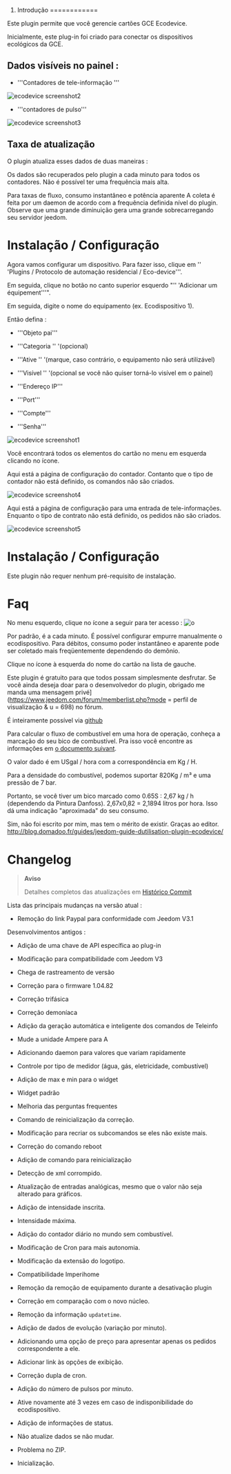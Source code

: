 1. Introdução 
============

Este plugin permite que você gerencie cartões GCE Ecodevice.

Inicialmente, este plug-in foi criado para conectar os dispositivos ecológicos da GCE.

Dados visíveis no painel : 
-----------------------------------

-   '''Contadores de tele-informação '''

![ecodevice screenshot2](../images/ecodevice_screenshot2.jpg)

-   '''contadores de pulso'''

![ecodevice screenshot3](../images/ecodevice_screenshot3.jpg)

Taxa de atualização 
-----------------------------

O plugin atualiza esses dados de duas maneiras :

Os dados são recuperados pelo plugin a cada minuto para todos
os contadores. Não é possível ter uma frequência mais alta.

Para taxas de fluxo, consumo instantâneo e potência aparente
A coleta é feita por um daemon de acordo com a frequência definida
nível do plugin. Observe que uma grande diminuição gera uma grande
sobrecarregando seu servidor jeedom.

Instalação / Configuração 
========================

Agora vamos configurar um dispositivo. Para fazer isso, clique em
'' 'Plugins / Protocolo de automação residencial / Eco-device'''.

Em seguida, clique no botão no canto superior esquerdo "'' 'Adicionar um
équipement'''".

Em seguida, digite o nome do equipamento (ex. Ecodispositivo 1).

Então defina :

-   '''Objeto pai'''

-   '''Categoria '' '(opcional)

-   '''Ative '' '(marque, caso contrário, o equipamento não será utilizável)

-   '''Visível '' '(opcional se você não quiser torná-lo visível em
    o painel)

-   '''Endereço IP'''

-   '''Port'''

-   '''Compte'''

-   '''Senha'''

![ecodevice screenshot1](../images/ecodevice_screenshot1.jpg)

Você encontrará todos os elementos do cartão no menu em
esquerda clicando no ícone.

Aqui está a página de configuração do contador. Contanto que o tipo de contador
não está definido, os comandos não são criados.

![ecodevice screenshot4](../images/ecodevice_screenshot4.jpg)

Aqui está a página de configuração para uma entrada de tele-informações. Enquanto o
tipo de contrato não está definido, os pedidos não são criados.

![ecodevice screenshot5](../images/ecodevice_screenshot5.jpg)

Instalação / Configuração 
========================

Este plugin não requer nenhum pré-requisito de instalação.

Faq 
===

No menu esquerdo, clique no ícone a seguir para ter
acesso : ![o](../images/acces_sous_indicateur.jpg)

Por padrão, é a cada minuto. É possível configurar
empurre manualmente o ecodispositivo. Para débitos, consumo
poder instantâneo e aparente pode ser coletado mais
freqüentemente dependendo do demônio.

Clique no ícone à esquerda do nome do cartão na lista de
gauche.

Este plugin é gratuito para que todos possam simplesmente desfrutar. Se
você ainda deseja doar para o desenvolvedor do plugin, obrigado
me manda uma mensagem
privé](https://www.jeedom.com/forum/memberlist.php?mode = perfil de visualização & u = 698)
no fórum.

É inteiramente possível via
[github](https://github.com/guenneguezt/plugin-ecodevice)

Para calcular o fluxo de combustível em uma hora de operação,
conheça a marcação do seu bico de combustível. Pra isso você
encontre as informações em [o documento
suivant](http://fr.cd.danfoss.com/PCMPDF/DKBDPD060A204.pdf).

O valor dado é em USgal / hora com a correspondência em Kg / H.

Para a densidade do combustível, podemos suportar 820Kg / m³ e uma pressão de 7
bar.

Portanto, se você tiver um bico marcado como 0.65S : 2,67 kg / h (dependendo da
Pintura Danfoss). 2,67x0,82 = 2,1894 litros por hora. Isso dá uma
indicação "aproximada" do seu consumo.

Sim, não foi escrito por mim, mas tem o mérito de existir.
Graças ao editor.
<http://blog.domadoo.fr/guides/jeedom-guide-dutilisation-plugin-ecodevice/>

Changelog 
=========

> **Aviso**
>
> Detalhes completos das atualizações em [Histórico
> Commit](https://github.com/guenneguezt/plugin-ecodevice/commits/master)

Lista das principais mudanças na versão atual :

-   Remoção do link Paypal para conformidade com Jeedom V3.1

Desenvolvimentos antigos :

-   Adição de uma chave de API específica ao plug-in

-   Modificação para compatibilidade com Jeedom V3

-   Chega de rastreamento de versão

-   Correção para o firmware 1.04.82

-   Correção trifásica

-   Correção demoníaca

-   Adição da geração automática e inteligente dos comandos de
    Teleinfo

-   Mude a unidade Ampere para A

-   Adicionando daemon para valores que variam rapidamente

-   Controle por tipo de medidor (água, gás, eletricidade, combustível)

-   Adição de max e min para o widget

-   Widget padrão

-   Melhoria das perguntas frequentes

-   Comando de reinicialização da correção.

-   Modificação para recriar os subcomandos se eles
    não existe mais.

-   Correção do comando reboot

-   Adição de comando para reinicialização

-   Detecção de xml corrompido.

-   Atualização de entradas analógicas, mesmo que o valor não seja alterado
    para gráficos.

-   Adição de intensidade inscrita.

-   Intensidade máxima.

-   Adição do contador diário no mundo sem combustível.

-   Modificação de Cron para mais autonomia.

-   Modificação da extensão do logotipo.

-   Compatibilidade Imperihome

-   Remoção da remoção de equipamento durante a desativação
    plugin

-   Correção em comparação com o novo núcleo.

-   Remoção da informação `updatetime`.

-   Adição de dados de evolução (variação por minuto).

-   Adicionando uma opção de preço para apresentar apenas os pedidos
    correspondente a ele.

-   Adicionar link às opções de exibição.

-   Correção dupla de cron.

-   Adição do número de pulsos por minuto.

-   Ative novamente até 3 vezes em caso de indisponibilidade
    do ecodispositivo.

-   Adição de informações de status.

-   Não atualize dados se não mudar.

-   Problema no ZIP.

-   Inicialização.


